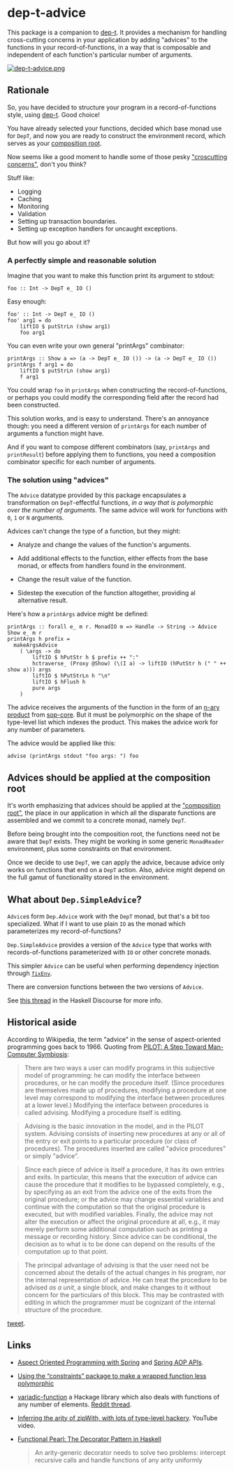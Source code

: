 # dep-t-advice

This package is a companion to
[dep-t](http://hackage.haskell.org/package/dep-t). It provides a mechanism for
handling cross-cutting concerns in your application by adding "advices" to the
functions in your record-of-functions, in a way that is composable and
independent of each function's particular number of arguments.

[![dep-t-advice.png](https://i.postimg.cc/L8Cm279S/dep-t-advice.png)](https://postimg.cc/tsxKzBnv)

## Rationale

So, you have decided to structure your program in a record-of-functions style,
using [dep-t](http://hackage.haskell.org/package/dep-t). Good choice!

You have already selected your functions, decided which base monad use for
`DepT`, and now you are ready to construct the environment record, which serves
as your [composition
root](https://stackoverflow.com/questions/6277771/what-is-a-composition-root-in-the-context-of-dependency-injection).

Now seems like a good moment to handle some of those pesky ["croscutting
concerns"](https://en.wikipedia.org/wiki/Cross-cutting_concern), don't you
think?

Stuff like:

- Logging
- Caching
- Monitoring
- Validation
- Setting up transaction boundaries.
- Setting up exception handlers for uncaught exceptions.

But how will you go about it?

### A perfectly simple and reasonable solution

Imagine that you want to make this function print its argument to stdout:

    foo :: Int -> DepT e_ IO () 

Easy enough:

    foo' :: Int -> DepT e_ IO ()
    foo' arg1 = do
        liftIO $ putStrLn (show arg1)
        foo arg1

You can even write your own general "printArgs" combinator:

    printArgs :: Show a => (a -> DepT e_ IO ()) -> (a -> DepT e_ IO ())
    printArgs f arg1 = do
        liftIO $ putStrLn (show arg1)
        f arg1

You could wrap `foo` in `printArgs` when constructing the record-of-functions,
or perhaps you could modify the corresponding field after the record had been
constructed.

This solution works, and is easy to understand. There's an annoyance though:
you need a different version of `printArgs` for each number of arguments a
function might have.

And if you want to compose different combinators (say, `printArgs` and
`printResult`) before applying them to functions, you need a composition
combinator specific for each number of arguments.

### The solution using "advices"

The `Advice` datatype provided by this package encapsulates a transformation on
`DepT`-effectful functions, *in a way that is polymorphic over the number of
arguments*. The same advice will work for functions with `0`, `1` or `N`
arguments.

Advices can't change the type of a function, but they might:

- Analyze and change the values of the function's arguments.

- Add additional effects to the function, either effects from the base monad, or effects from handlers found in the environment.

- Change the result value of the function.

- Sidestep the execution of the function altogether, providing al alternative result.

Here's how a `printArgs` advice might be defined:

    printArgs :: forall e_ m r. MonadIO m => Handle -> String -> Advice Show e_ m r
    printArgs h prefix =
      makeArgsAdvice
        ( \args -> do
            liftIO $ hPutStr h $ prefix ++ ":"
            hctraverse_ (Proxy @Show) (\(I a) -> liftIO (hPutStr h (" " ++ show a))) args
            liftIO $ hPutStrLn h "\n"
            liftIO $ hFlush h
            pure args
        )

The advice receives the arguments of the function in the form of an [n-ary
product](http://hackage.haskell.org/package/sop-core-0.5.0.1/docs/Data-SOP-NP.html#t:NP)
from [sop-core](http://hackage.haskell.org/package/sop-core-0.5.0.1). But it
must be polymorphic on the shape of the type-level list which indexes the
product. This makes the advice work for any number of parameters.

The advice would be applied like this:

    advise (printArgs stdout "foo args: ") foo

## Advices should be applied at the composition root

It's worth emphasizing that advices should be applied at the ["composition
root"](https://stackoverflow.com/questions/6277771/what-is-a-composition-root-in-the-context-of-dependency-injection),
the place in our application in which all the disparate functions are assembled
and we commit to a concrete monad, namely `DepT`.

Before being brought into the composition root, the functions need not be aware
that `DepT` exists. They might be working in some generic `MonadReader`
environment, plus some constraints on that environment.

Once we decide to use `DepT`, we can apply the advice, because advice only
works on functions that end on a `DepT` action. Also, advice might depend on
the full gamut of functionality stored in the environment.

## What about `Dep.SimpleAdvice`?

`Advice`s form `Dep.Advice` work with the `DepT` monad, but
that's a bit too specialized. What if I want to use plain `IO` as the monad
which parameterizes my record-of-functions?

`Dep.SimpleAdvice` provides a version of the `Advice` type that
works with records-of-functions parameterized with `IO` or other concrete
monads. 

This simpler `Advice` can be useful when performing dependency injection
through [`fixEnv`](https://hackage.haskell.org/package/dep-t-0.5.0.0/docs/Control-Monad-Dep-Env.html#v:fixEnv).

There are conversion functions between the two versions of `Advice`.

See [this thread](https://discourse.haskell.org/t/decorate-your-records-of-functions-with-this-weird-trick/3675) in the Haskell Discourse for more info.

## Historical aside

According to Wikipedia, the term "advice" in the sense of aspect-oriented
programming goes back to 1966. Quoting from [PILOT: A Step Toward Man-Computer
Symbiosis](http://publications.csail.mit.edu/ai/browse/0200browse.shtml):

> There are two ways a user can modify programs in this subjective model of
> programming: he can modify the interface between procedures, or he can modify
> the procedure itself. (Since procedures are themselves made up of procedures,
> modifying a procedure at one level may correspond to modifying the interface
> between procedures at a lower level.) Modifying the interface between
> procedures is called advising. Modifying a procedure itself is editing.

> Advising is the basic innovation in the model, and in the PILOT system.
> Advising consists of inserting new procedures at any or all of the entry or
> exit points to a particular procedure (or class of procedures). The
> procedures inserted are called "advice procedures" or simply "advice".

> Since each piece of advice is itself a procedure, it has its own entries and
> exits. In particular, this means that the execution of advice can cause the
> procedure that it modifies to be bypassed completely, e.g., by specifying as
> an exit from the advice one of the exits from the original procedure; or the
> advice may change essential variables and continue with the computation so
> that the original procedure is executed, but with modified variables.
> Finally, the advice may not alter the execution or affect the original
> procedure at all, e.g., it may merely perform some additional computation
> such as printing a message or recording history. Since advice can be
> conditional, the decision as to what is to be done can depend on the results
> of the computation up to that point.

> The principal advantage of advising is that the user need not be concerned
> about the details of the actual changes in his program, nor the internal
> representation of advice. He can treat the procedure to be advised *as a
> unit*, a single block, and make changes to it without concern for the
> particulars of this block. This may be contrasted with editing in which the
> programmer must be cognizant of the internal structure of the procedure.

[tweet](https://twitter.com/DiazCarrete/status/1446783366678949891).

## Links

- [Aspect Oriented Programming with
  Spring](https://docs.spring.io/spring-framework/docs/current/reference/html/core.html#aop)
  and [Spring AOP
  APIs](https://docs.spring.io/spring-framework/docs/current/reference/html/core.html#aop-api).

- [Using the “constraints” package to make a wrapped function less
  polymorphic](https://stackoverflow.com/questions/65800809/using-the-constraints-package-to-make-a-wrapped-function-less-polymorphic)

- [variadic-function](https://hackage.haskell.org/package/variadic-function) a
  Hackage library which also deals with functions of any number of elements.
  [Reddit
  thread](https://www.reddit.com/r/haskell/comments/oeyaz2/ann_typeablemock_mocks_that_can_fit_into_any/).

- [Inferring the arity of zipWith, with lots of type-level hackery](https://www.youtube.com/watch?v=iGSKqcebhfs&t=957s). YouTube video.

- [Functional Pearl: The Decorator Pattern in Haskell](https://twitter.com/DiazCarrete/status/1403985337513394178)

  > An arity-generic decorator needs to solve two problems: intercept recursive calls and handle functions of any arity uniformly

